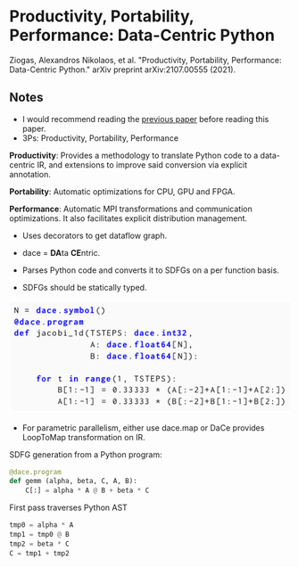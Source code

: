 # Productivity, Portability, Performance: Data-Centric Python

Ziogas, Alexandros Nikolaos, et al. "Productivity, Portability, Performance: Data-Centric Python." arXiv preprint arXiv:2107.00555 (2021).

## Notes

* I would recommend reading the [previous paper](../Stateful-Dataflow-Multigraphs-A-Data-Centric-Model-for-Performance-Portability-on-Heterogeneous-Architectures) before reading this paper.
* 3Ps: Productivity, Portability, Performance

**Productivity**: Provides a methodology to translate Python code to a data-centric IR, and extensions to improve said conversion via explicit annotation.

**Portability**: Automatic optimizations for CPU, GPU and FPGA.

**Performance**: Automatic MPI transformations and communication optimizations. It also facilitates explicit distribution management.

* Uses decorators to get dataflow graph.
* dace = **DA**ta **CE**ntric.

* Parses Python code and converts it to SDFGs on a per function basis.
* SDFGs should be statically typed.

![Example](figures/example.png)

* For parametric parallelism, either use dace.map or DaCe provides LoopToMap transformation on IR.

SDFG generation from a Python program:

```Python
@dace.program
def gemm (alpha, beta, C, A, B):
    C[:] = alpha * A @ B + beta * C
```

First pass traverses Python AST

```Python
tmp0 = alpha * A
tmp1 = tmp0 @ B
tmp2 = beta * C
C = tmp1 + tmp2
```

